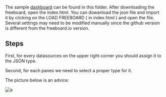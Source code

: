 The sample [dashboard](dashboard.json) can be found in this folder.
After downloading the freeboard, open the index.html. You can dowanload the json file and import it by clicking on the LOAD FREEBOARD ( in index.html ) and open the file.
Several settings may need to be modified manually since the github version is different from the freeboard.io version.


## Steps

First, for every datasources on the upper right corner you should assign it to the JSON type.

Second, for each panes we need to select a proper type for it.

The picture below is an advice:

![a](https://raw.github.com/DavWa/MTK/master/Freeboard/freeboard.png)
